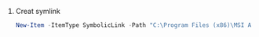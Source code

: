 1. Creat symlink
   ```powershell
   New-Item -ItemType SymbolicLink -Path "C:\Program Files (x86)\MSI Afterburner\Profiles\" -Target "C:\Users\<USER_NAME>\Configs\MSIAfterburner\MSI Afterburner\Profiles\"
   ```